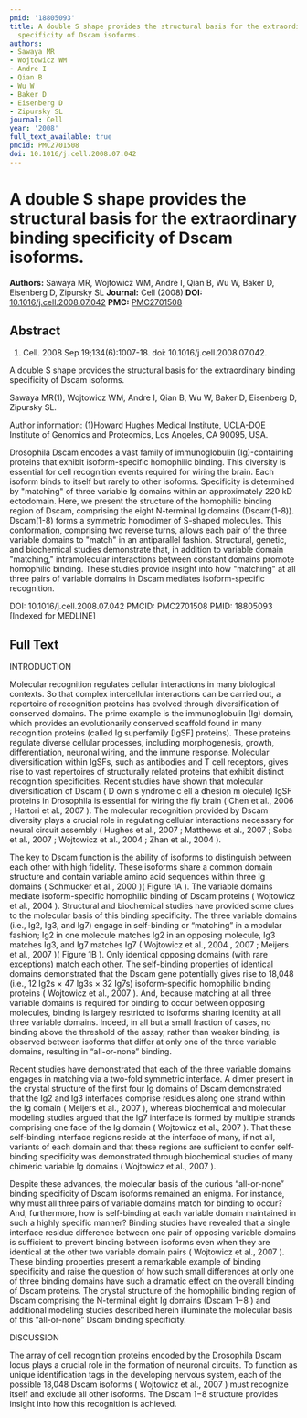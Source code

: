 ```yaml
---
pmid: '18805093'
title: A double S shape provides the structural basis for the extraordinary binding
  specificity of Dscam isoforms.
authors:
- Sawaya MR
- Wojtowicz WM
- Andre I
- Qian B
- Wu W
- Baker D
- Eisenberg D
- Zipursky SL
journal: Cell
year: '2008'
full_text_available: true
pmcid: PMC2701508
doi: 10.1016/j.cell.2008.07.042
---
```


# A double S shape provides the structural basis for the extraordinary binding specificity of Dscam isoforms.
**Authors:** Sawaya MR, Wojtowicz WM, Andre I, Qian B, Wu W, Baker D, Eisenberg D, Zipursky SL
**Journal:** Cell (2008)
**DOI:** [10.1016/j.cell.2008.07.042](https://doi.org/10.1016/j.cell.2008.07.042)
**PMC:** [PMC2701508](https://www.ncbi.nlm.nih.gov/pmc/articles/PMC2701508/)

## Abstract

1. Cell. 2008 Sep 19;134(6):1007-18. doi: 10.1016/j.cell.2008.07.042.

A double S shape provides the structural basis for the extraordinary binding 
specificity of Dscam isoforms.

Sawaya MR(1), Wojtowicz WM, Andre I, Qian B, Wu W, Baker D, Eisenberg D, 
Zipursky SL.

Author information:
(1)Howard Hughes Medical Institute, UCLA-DOE Institute of Genomics and 
Proteomics, Los Angeles, CA 90095, USA.

Drosophila Dscam encodes a vast family of immunoglobulin (Ig)-containing 
proteins that exhibit isoform-specific homophilic binding. This diversity is 
essential for cell recognition events required for wiring the brain. Each 
isoform binds to itself but rarely to other isoforms. Specificity is determined 
by "matching" of three variable Ig domains within an approximately 220 kD 
ectodomain. Here, we present the structure of the homophilic binding region of 
Dscam, comprising the eight N-terminal Ig domains (Dscam(1-8)). Dscam(1-8) forms 
a symmetric homodimer of S-shaped molecules. This conformation, comprising two 
reverse turns, allows each pair of the three variable domains to "match" in an 
antiparallel fashion. Structural, genetic, and biochemical studies demonstrate 
that, in addition to variable domain "matching," intramolecular interactions 
between constant domains promote homophilic binding. These studies provide 
insight into how "matching" at all three pairs of variable domains in Dscam 
mediates isoform-specific recognition.

DOI: 10.1016/j.cell.2008.07.042
PMCID: PMC2701508
PMID: 18805093 [Indexed for MEDLINE]

## Full Text

INTRODUCTION

Molecular recognition regulates cellular interactions in many biological contexts. So that complex intercellular interactions can be carried out, a repertoire of recognition proteins has evolved through diversification of conserved domains. The prime example is the immunoglobulin (Ig) domain, which provides an evolutionarily conserved scaffold found in many recognition proteins (called Ig superfamily [IgSF] proteins). These proteins regulate diverse cellular processes, including morphogenesis, growth, differentiation, neuronal wiring, and the immune response. Molecular diversification within IgSFs, such as antibodies and T cell receptors, gives rise to vast repertoires of structurally related proteins that exhibit distinct recognition specificities. Recent studies have shown that molecular diversification of Dscam ( D own s yndrome c ell a dhesion m olecule) IgSF proteins in Drosophila is essential for wiring the fly brain ( Chen et al., 2006 ; Hattori et al., 2007 ). The molecular recognition provided by Dscam diversity plays a crucial role in regulating cellular interactions necessary for neural circuit assembly ( Hughes et al., 2007 ; Matthews et al., 2007 ; Soba et al., 2007 ; Wojtowicz et al., 2004 ; Zhan et al., 2004 ).

The key to Dscam function is the ability of isoforms to distinguish between each other with high fidelity. These isoforms share a common domain structure and contain variable amino acid sequences within three Ig domains ( Schmucker et al., 2000 )( Figure 1A ). The variable domains mediate isoform-specific homophilic binding of Dscam proteins ( Wojtowicz et al., 2004 ). Structural and biochemical studies have provided some clues to the molecular basis of this binding specificity. The three variable domains (i.e., Ig2, Ig3, and Ig7) engage in self-binding or “matching” in a modular fashion; Ig2 in one molecule matches Ig2 in an opposing molecule, Ig3 matches Ig3, and Ig7 matches Ig7 ( Wojtowicz et al., 2004 , 2007 ; Meijers et al., 2007 )( Figure 1B ). Only identical opposing domains (with rare exceptions) match each other. The self-binding properties of identical domains demonstrated that the Dscam gene potentially gives rise to 18,048 (i.e., 12 Ig2s × 47 Ig3s × 32 Ig7s) isoform-specific homophilic binding proteins ( Wojtowicz et al., 2007 ). And, because matching at all three variable domains is required for binding to occur between opposing molecules, binding is largely restricted to isoforms sharing identity at all three variable domains. Indeed, in all but a small fraction of cases, no binding above the threshold of the assay, rather than weaker binding, is observed between isoforms that differ at only one of the three variable domains, resulting in “all-or-none” binding.

Recent studies have demonstrated that each of the three variable domains engages in matching via a two-fold symmetric interface. A dimer present in the crystal structure of the first four Ig domains of Dscam demonstrated that the Ig2 and Ig3 interfaces comprise residues along one strand within the Ig domain ( Meijers et al., 2007 ), whereas biochemical and molecular modeling studies argued that the Ig7 interface is formed by multiple strands comprising one face of the Ig domain ( Wojtowicz et al., 2007 ). That these self-binding interface regions reside at the interface of many, if not all, variants of each domain and that these regions are sufficient to confer self-binding specificity was demonstrated through biochemical studies of many chimeric variable Ig domains ( Wojtowicz et al., 2007 ).

Despite these advances, the molecular basis of the curious “all-or-none” binding specificity of Dscam isoforms remained an enigma. For instance, why must all three pairs of variable domains match for binding to occur? And, furthermore, how is self-binding at each variable domain maintained in such a highly specific manner? Binding studies have revealed that a single interface residue difference between one pair of opposing variable domains is sufficient to prevent binding between isoforms even when they are identical at the other two variable domain pairs ( Wojtowicz et al., 2007 ). These binding properties present a remarkable example of binding specificity and raise the question of how such small differences at only one of three binding domains have such a dramatic effect on the overall binding of Dscam proteins. The crystal structure of the homophilic binding region of Dscam comprising the N-terminal eight Ig domains (Dscam 1−8 ) and additional modeling studies described herein illuminate the molecular basis of this “all-or-none” Dscam binding specificity.

DISCUSSION

The array of cell recognition proteins encoded by the Drosophila Dscam locus plays a crucial role in the formation of neuronal circuits. To function as unique identification tags in the developing nervous system, each of the possible 18,048 Dscam isoforms ( Wojtowicz et al., 2007 ) must recognize itself and exclude all other isoforms. The Dscam 1−8 structure provides insight into how this recognition is achieved.

